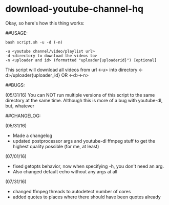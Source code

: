 # download-youtube-channel-hq


Okay, so here's how this thing works:

##USAGE:
```
bash script.sh -u -d (-n)

-u <youtube channel/video/playlist url> 
-d <directory to download the videos to>
-n <uploader and id> (formatted "uploader{uploaderid}") [optional]
```
This script will download all videos from url <-u> into directory <-d>/uploader{uploader_id} OR <-d><-n>



##BUGS:

(05/31/16)
You can NOT run multiple versions of this script to the same directory at the same time. Although this is more of a bug with youtube-dl, but, whatever


##CHANGELOG:

(05/31/16)
* Made a changelog
* updated postprocessor args and youtube-dl ffmpeg stuff to get the highest quality possible (for me, at least)

(07/01/16)
* fixed getopts behavior, now when specifying -h, you don't need an arg.
* Also changed default echo without any args at all

(07/31/16)
* changed ffmpeg threads to autodetect number of cores
* added quotes to places where there should have been quotes already
